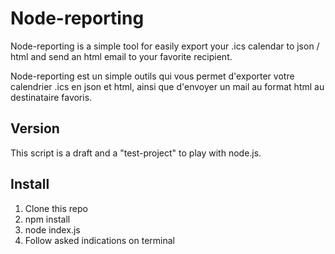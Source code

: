 # Node-reporting

Node-reporting is a simple tool for easily export your .ics calendar to json / html and send an html email to your favorite recipient.

Node-reporting est un simple outils qui vous permet d'exporter votre calendrier .ics en json et html, ainsi que d'envoyer un mail au format html au destinataire favoris.

## Version

This script is a draft and a "test-project" to play with node.js.

## Install

1. Clone this repo
2. npm install
3. node index.js
4. Follow asked indications on terminal

